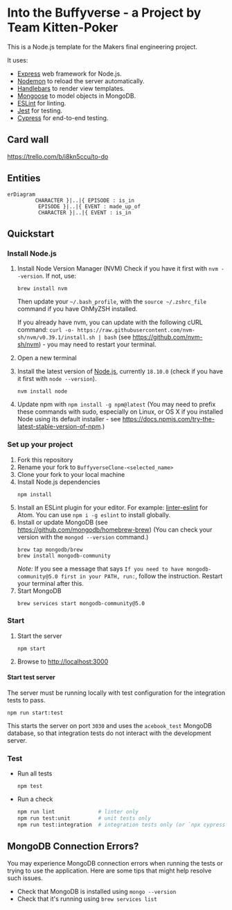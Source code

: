 # Into the Buffyverse - a Project by Team Kitten-Poker 


This is a Node.js template for the Makers final engineering project.

It uses:

- [Express](https://expressjs.com/) web framework for Node.js.
- [Nodemon](https://nodemon.io/) to reload the server automatically.
- [Handlebars](https://handlebarsjs.com/) to render view templates.
- [Mongoose](https://mongoosejs.com) to model objects in MongoDB.
- [ESLint](https://eslint.org) for linting.
- [Jest](https://jestjs.io/) for testing.
- [Cypress](https://www.cypress.io/) for end-to-end testing.

## Card wall
https://trello.com/b/i8kn5ccu/to-do

## Entities

```mermaid
erDiagram
         CHARACTER }|..|{ EPISODE : is_in
          EPISODE }|..|{ EVENT : made_up_of
          CHARACTER }|..|{ EVENT : is_in
```

## Quickstart

### Install Node.js

1. Install Node Version Manager (NVM)
   Check if you have it first with `nvm --version`.  If not, use:
   ```
   brew install nvm
   ```
   Then update your `~/.bash_profile`, with the `source ~/.zshrc_file` command if you have OhMyZSH installed.
   
   If you already have nvm, you can update with the following cURL command:
   `curl -o- https://raw.githubusercontent.com/nvm-sh/nvm/v0.39.1/install.sh | bash` (see https://github.com/nvm-sh/nvm) - you may need to restart your terminal.
2. Open a new terminal
3. Install the latest version of [Node.js](https://nodejs.org/en/), currently `18.10.0` (check if you have it first with `node --version`).
   ```
   nvm install node
   ```
4. Update npm with `npm install -g npm@latest` (You may need to prefix these commands with sudo, especially on Linux, or OS X if you installed Node using its default installer - see https://docs.npmjs.com/try-the-latest-stable-version-of-npm.)

### Set up your project

1. Fork this repository
2. Rename your fork to `BuffyverseClone-<selected_name>`
3. Clone your fork to your local machine
4. Install Node.js dependencies
   ```
   npm install
   ```
5. Install an ESLint plugin for your editor. For example: [linter-eslint](https://github.com/AtomLinter/linter-eslint) for Atom.  You can use `npm i -g eslint` to install globally.
6. Install or update MongoDB (see https://github.com/mongodb/homebrew-brew)
   (You can check your version with the `mongod --version` command.)
   ```
   brew tap mongodb/brew
   brew install mongodb-community
   ```
   *Note:* If you see a message that says `If you need to have mongodb-community@5.0 first in your PATH, run:`, follow the instruction. Restart your terminal after this.
7. Start MongoDB
   ```
   brew services start mongodb-community@5.0
   ```

### Start

1. Start the server
   ```
   npm start
   ```
2. Browse to [http://localhost:3000](http://localhost:3000)

#### Start test server

The server must be running locally with test configuration for the
integration tests to pass.

```
npm run start:test
```

This starts the server on port `3030` and uses the `acebook_test` MongoDB database,
so that integration tests do not interact with the development server.

### Test

- Run all tests
  ```
  npm test
  ```
- Run a check
  ```bash
  npm run lint              # linter only
  npm run test:unit         # unit tests only
  npm run test:integration  # integration tests only (or `npx cypress run`)
  ```

## MongoDB Connection Errors?

You may experience MongoDB connection errors when running the tests or trying to use the application. Here are some tips that might help resolve such issues.

- Check that MongoDB is installed using `mongo --version`
- Check that it's running using `brew services list`
